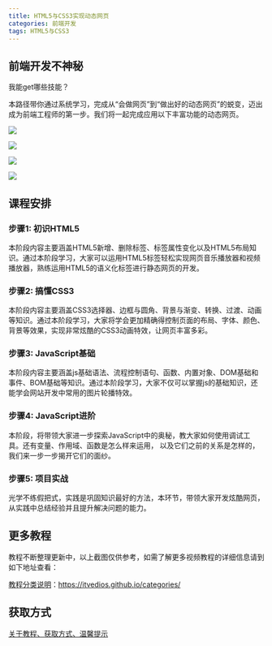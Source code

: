 ```yaml
---
title: HTML5与CSS3实现动态网页
categories: 前端开发
tags: HTML5与CSS3
---
```


## 前端开发不神秘

我能get哪些技能？

本路径带你通过系统学习，完成从“会做网页”到“做出好的动态网页”的蜕变，迈出成为前端工程师的第一步。我们将一起完成应用以下丰富功能的动态网页。

![](http://oqn6ggw87.bkt.clouddn.com/HTML5与CSS3-1.png)
<!--more-->
![](http://oqn6ggw87.bkt.clouddn.com/HTML5与CSS3-2.png)

![](http://oqn6ggw87.bkt.clouddn.com/HTML5与CSS3-3.png)

![](http://oqn6ggw87.bkt.clouddn.com/HTML5与CSS3-4.png)

## 课程安排

### 步骤1: 初识HTML5

本阶段内容主要涵盖HTML5新增、删除标签、标签属性变化以及HTML5布局知识。通过本阶段学习，大家可以运用HTML5标签轻松实现网页音乐播放器和视频播放器，熟练运用HTML5的语义化标签进行静态网页的开发。

### 步骤2: 搞懂CSS3

本阶段内容主要涵盖CSS3选择器、边框与圆角、背景与渐变、转换、过渡、动画等知识。通过本阶段学习，大家将学会更加精确得控制页面的布局、字体、颜色、背景等效果，实现非常炫酷的CSS3动画特效，让网页丰富多彩。

### 步骤3: JavaScript基础

本阶段内容主要涵盖js基础语法、流程控制语句、函数、内置对象、DOM基础和事件、BOM基础等知识。通过本阶段学习，大家不仅可以掌握js的基础知识，还能学会网站开发中常用的图片轮播特效。

### 步骤4: JavaScript进阶

本阶段，将带领大家进一步探索JavaScript中的奥秘，教大家如何使用调试工具。还有变量、作用域、函数是怎么样来运用， 以及它们之前的关系是怎样的，我们来一步一步揭开它们的面纱。

### 步骤5: 项目实战

光学不练假把式，实践是巩固知识最好的方法，本环节，带领大家开发炫酷网页，从实践中总结经验并且提升解决问题的能力。

## 更多教程

教程不断整理更新中，以上截图仅供参考，如需了解更多视频教程的详细信息请到如下地址查看：

[教程分类说明](https://itvedios.github.io/categories/)：<https://itvedios.github.io/categories/>

## 获取方式

[关于教程、获取方式、温馨提示](https://itvedios.github.io/about/)